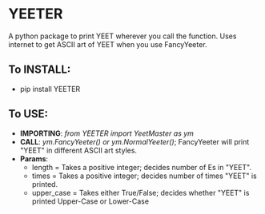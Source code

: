 # YEETER

A python package to print YEET wherever you call the function.
Uses internet to get ASCII art of YEET when you use FancyYeeter.

## To INSTALL:
- pip install YEETER

## To USE:
- **IMPORTING**: _from YEETER import YeetMaster as ym_
- **CALL**: _ym.FancyYeeter() or ym.NormalYeeter()_; FancyYeeter will print "YEET" in different ASCII art styles.
- **Params**:
    * length = Takes a positive integer; decides number of Es in "YEET".
    * times = Takes a positive integer; decides number of times "YEET" is printed.
    * upper_case = Takes either True/False; decides whether "YEET" is printed Upper-Case or Lower-Case
        
